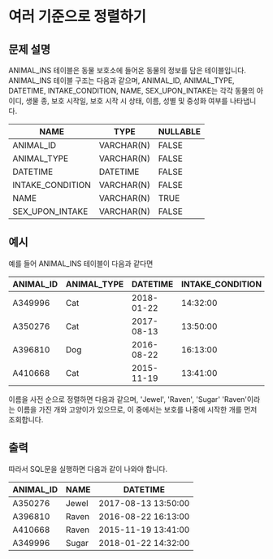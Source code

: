 # 여러 기준으로 정렬하기


## 문제 설명

ANIMAL_INS 테이블은 동물 보호소에 들어온 동물의 정보를 담은 테이블입니다. 
ANIMAL_INS 테이블 구조는 다음과 같으며, 
ANIMAL_ID, ANIMAL_TYPE, DATETIME, INTAKE_CONDITION, NAME, SEX_UPON_INTAKE는 
각각 동물의 아이디, 생물 종, 보호 시작일, 보호 시작 시 상태, 이름, 성별 및 중성화 여부를 나타냅니다.

|NAME|TYPE|NULLABLE|
|-----------|----------|-------|
|ANIMAL_ID|VARCHAR(N)|FALSE|
|ANIMAL_TYPE|VARCHAR(N)|FALSE|
|DATETIME|DATETIME|FALSE|
|INTAKE_CONDITION|VARCHAR(N)|FALSE|
|NAME|VARCHAR(N)|TRUE|
|SEX_UPON_INTAKE|VARCHAR(N)|FALSE|


## 예시
예를 들어 ANIMAL_INS 테이블이 다음과 같다면

|ANIMAL_ID|ANIMAL_TYPE|DATETIME|INTAKE_CONDITION|NAME|SEX_UPON_INTAKE|
|---------|-----------|--------|----------------|----|---------------|
|A349996|	Cat|	2018-01-22| 14:32:00|	Normal|	Sugar|	Neutered Male|
|A350276|	Cat|	2017-08-13| 13:50:00|	Normal|	Jewel|	Spayed Female|
|A396810|	Dog|	2016-08-22| 16:13:00|	Injured|Raven|	Spayed Female|
|A410668|	Cat|	2015-11-19| 13:41:00|	Normal|	Raven|	Spayed Female|

이름을 사전 순으로 정렬하면 다음과 같으며, 'Jewel', 'Raven', 'Sugar'
'Raven'이라는 이름을 가진 개와 고양이가 있으므로, 이 중에서는 보호를 나중에 시작한 개를 먼저 조회합니다.


## 출력

따라서 SQL문을 실행하면 다음과 같이 나와야 합니다.

|ANIMAL_ID|	NAME|	DATETIME|
|---------|-------|--------------------|
|A350276|	Jewel|	2017-08-13 13:50:00|
|A396810|	Raven|	2016-08-22 16:13:00|
|A410668|	Raven|	2015-11-19 13:41:00|
|A349996|	Sugar|	2018-01-22 14:32:00|

